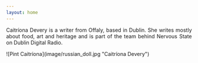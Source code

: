 ```yaml
---
layout: home
---
```




<div style="text-align: justify"> 

Caitríona Devery is a writer from Offaly, based in Dublin. She writes mostly about food, art and heritage and is part of the team behind Nervous State on Dublin Digital Radio. 
</div>
![Pint Caitríona](image/russian_doll.jpg "Caitríona Devery")